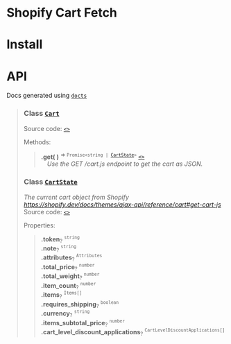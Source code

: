 # Shopify Cart Fetch

# Install

# API
Docs generated using [`docts`](https://github.com/charto/docts)
>
> <a name="api-Cart"></a>
> ### Class [`Cart`](#api-Cart)
> Source code: [`<>`](http://github.com/hayes0724/shopify-cart-fetch/blob/master/src/index.ts#L3-L13)  
>  
> Methods:  
> > **.get( )** <sup>&rArr; <code>Promise&lt;string | [CartState](#api-CartState)&gt;</code></sup> [`<>`](http://github.com/hayes0724/shopify-cart-fetch/blob/master/src/index.ts#L8-L12)  
> > &emsp;<em>Use the GET /cart.js endpoint to get the cart as JSON.</em>  
>
> <a name="api-CartState"></a>
> ### Class [`CartState`](#api-CartState)
> <em>The current cart object from Shopify</em>  
> <em>https://shopify.dev/docs/themes/ajax-api/reference/cart#get-cart-js</em>  
> Source code: [`<>`](http://github.com/hayes0724/shopify-cart-fetch/blob/master/src/state.ts#L5-L17)  
>  
> Properties:  
> > **.token**<sub>?</sub> <sup><code>string</code></sup>  
> > **.note**<sub>?</sub> <sup><code>string</code></sup>  
> > **.attributes**<sub>?</sub> <sup><code>Attributes</code></sup>  
> > **.total_price**<sub>?</sub> <sup><code>number</code></sup>  
> > **.total_weight**<sub>?</sub> <sup><code>number</code></sup>  
> > **.item_count**<sub>?</sub> <sup><code>number</code></sup>  
> > **.items**<sub>?</sub> <sup><code>Items[]</code></sup>  
> > **.requires_shipping**<sub>?</sub> <sup><code>boolean</code></sup>  
> > **.currency**<sub>?</sub> <sup><code>string</code></sup>  
> > **.items_subtotal_price**<sub>?</sub> <sup><code>number</code></sup>  
> > **.cart_level_discount_applications**<sub>?</sub> <sup><code>CartLevelDiscountApplications[]</code></sup>  

